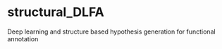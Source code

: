 # structural_DLFA
Deep learning and structure based hypothesis generation for functional annotation

